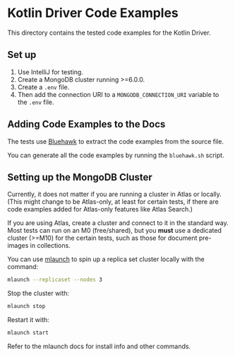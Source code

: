 # Kotlin Driver Code Examples

This directory contains the tested code examples for the Kotlin Driver.

## Set up

1. Use IntelliJ for testing.
1. Create a MongoDB cluster running >=6.0.0.
1. Create a `.env` file.
1. Then add the connection URI to a `MONGODB_CONNECTION_URI` variable to the `.env` file.

## Adding Code Examples to the Docs

The tests use [Bluehawk](https://mongodb-university.github.io/Bluehawk/)
to extract the code examples from the source file.

You can generate all the code examples by running the `bluehawk.sh` script.

## Setting up the MongoDB Cluster

Currently, it does not matter if you are running a cluster in Atlas or locally.
(This might change to be Atlas-only, at least for certain tests, if there are code
examples added for Atlas-only features like Atlas Search.)

If you are using Atlas, create a cluster and connect to it in the standard way.
Most tests can run on an M0 (free/shared), but you **must** use a dedicated cluster (>=M10)
for the certain tests, such as those for document pre-images in collections.

You can use [mlaunch](https://rueckstiess.github.io/mtools/mlaunch.html)
to spin up a replica set cluster locally with the command:

```sh
mlaunch --replicaset --nodes 3
```

Stop the cluster with:

```sh
mlaunch stop
```

Restart it with:

```sh
mlaunch start
```

Refer to the mlaunch docs for install info and other commands.

